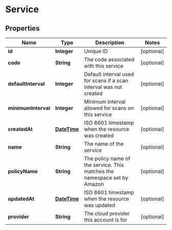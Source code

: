 
# Service

## Properties
Name | Type | Description | Notes
------------ | ------------- | ------------- | -------------
**id** | **Integer** | Unique ID |  [optional]
**code** | **String** | The code associated with this service |  [optional]
**defaultInterval** | **Integer** | Default interval used for scans if a scan interval was not created |  [optional]
**minimumInterval** | **Integer** | Minimum interval allowed for scans on this service |  [optional]
**createdAt** | [**DateTime**](DateTime.md) | ISO 8601 timestamp when the resource was created |  [optional]
**name** | **String** | The name of the service |  [optional]
**policyName** | **String** | The policy name of the service. This matches the namespace set by Amazon |  [optional]
**updatedAt** | [**DateTime**](DateTime.md) | ISO 8601 timestamp when the resource was updated |  [optional]
**provider** | **String** | The cloud provider this account is for |  [optional]



